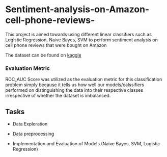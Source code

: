 

# Sentiment-analysis-on-Amazon-cell-phone-reviews-
This project is aimed towards using different linear classifiers such as Logistic Regression, Naive Bayes, SVM to perform sentiment analysis on cell phone reviews that were bought on Amazon


The dataset can be found on [kaggle](https://www.kaggle.com/grikomsn/amazon-cell-phones-reviews)

### Evaluation Metric

ROC_AUC Score was utilized as the evaluation metric for this classification problem simply because it tells us how well our models/calssifiers performed on distinguishing the data into their respective classes irrespective of whether the dataset is imbalanced.

## Tasks

- Data Exploration

- Data preprocessing

- Implementation and Evaluation of Models (Naive Bayes, SVM, Logistic Regression)
